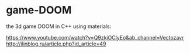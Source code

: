 # game-DOOM
the 3d game DOOM in C++
using materials: 

https://www.youtube.com/watch?v=Q9zkiOClyEo&ab_channel=Vectozavr
http://ilinblog.ru/article.php?id_article=49
